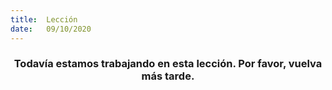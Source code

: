 ```yaml
---
title:  Lección
date:   09/10/2020
---
```


### <center>Todavía estamos trabajando en esta lección. Por favor, vuelva más tarde.</center>